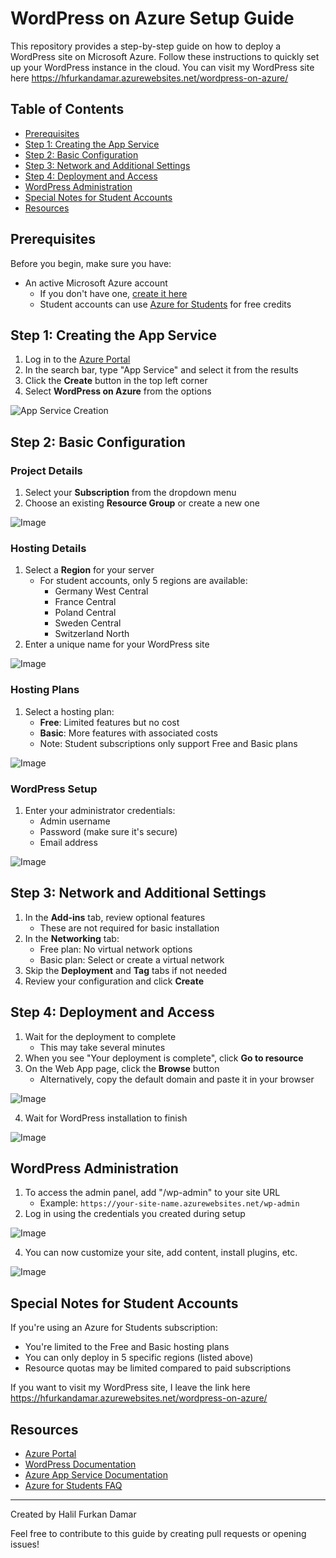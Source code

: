 # WordPress on Azure Setup Guide


This repository provides a step-by-step guide on how to deploy a WordPress site on Microsoft Azure. Follow these instructions to quickly set up your WordPress instance in the cloud.
You can visit my WordPress site here https://hfurkandamar.azurewebsites.net/wordpress-on-azure/

## Table of Contents

- [Prerequisites](#prerequisites)
- [Step 1: Creating the App Service](#step-1-creating-the-app-service)
- [Step 2: Basic Configuration](#step-2-basic-configuration)
- [Step 3: Network and Additional Settings](#step-3-network-and-additional-settings)
- [Step 4: Deployment and Access](#step-4-deployment-and-access)
- [WordPress Administration](#wordpress-administration)
- [Special Notes for Student Accounts](#special-notes-for-student-accounts)
- [Resources](#resources)

## Prerequisites

Before you begin, make sure you have:

- An active Microsoft Azure account
  - If you don't have one, [create it here](https://portal.azure.com)
  - Student accounts can use [Azure for Students](https://azure.microsoft.com/en-us/free/students/) for free credits

## Step 1: Creating the App Service

1. Log in to the [Azure Portal](https://portal.azure.com)
2. In the search bar, type "App Service" and select it from the results
3. Click the **Create** button in the top left corner
4. Select **WordPress on Azure** from the options

![App Service Creation](images/app-service-creation.png)

## Step 2: Basic Configuration

### Project Details

1. Select your **Subscription** from the dropdown menu
2. Choose an existing **Resource Group** or create a new one

![Image](https://github.com/user-attachments/assets/4c6321de-37e6-4500-bf49-c40b63340785)


### Hosting Details

1. Select a **Region** for your server
   - For student accounts, only 5 regions are available: 
     - Germany West Central
     - France Central
     - Poland Central
     - Sweden Central
     - Switzerland North
2. Enter a unique name for your WordPress site

![Image](https://github.com/user-attachments/assets/a07c7213-0d34-4865-98c6-5804fabc365d)


### Hosting Plans

1. Select a hosting plan:
   - **Free**: Limited features but no cost
   - **Basic**: More features with associated costs
   - Note: Student subscriptions only support Free and Basic plans

![Image](https://github.com/user-attachments/assets/96664841-9510-4142-89c5-319d2ecb8c6c)


### WordPress Setup

1. Enter your administrator credentials:
   - Admin username
   - Password (make sure it's secure)
   - Email address

![Image](https://github.com/user-attachments/assets/4fb56f52-a897-449c-a67b-a4a4b144dcd3)


## Step 3: Network and Additional Settings

1. In the **Add-ins** tab, review optional features
   - These are not required for basic installation
2. In the **Networking** tab:
   - Free plan: No virtual network options
   - Basic plan: Select or create a virtual network
3. Skip the **Deployment** and **Tag** tabs if not needed
4. Review your configuration and click **Create**


## Step 4: Deployment and Access

1. Wait for the deployment to complete
   - This may take several minutes
2. When you see "Your deployment is complete", click **Go to resource**
3. On the Web App page, click the **Browse** button
   - Alternatively, copy the default domain and paste it in your browser
     
![Image](https://github.com/user-attachments/assets/6908b2b6-0ec9-45ba-9fdc-001f9f5adc97)

4. Wait for WordPress installation to finish

![Image](https://github.com/user-attachments/assets/f93791c5-6d28-488b-9754-27f6adbf9197)


## WordPress Administration

1. To access the admin panel, add "/wp-admin" to your site URL
   - Example: `https://your-site-name.azurewebsites.net/wp-admin`
2. Log in using the credentials you created during setup

![Image](https://github.com/user-attachments/assets/ad5edcf2-6a5d-4900-bbe9-e5c3051ebc5b)


4. You can now customize your site, add content, install plugins, etc.

![Image](https://github.com/user-attachments/assets/46ad599b-a663-4b3d-b5ae-33c3435e2872)



## Special Notes for Student Accounts

If you're using an Azure for Students subscription:

- You're limited to the Free and Basic hosting plans
- You can only deploy in 5 specific regions (listed above)
- Resource quotas may be limited compared to paid subscriptions


If you want to visit my WordPress site, I leave the link here https://hfurkandamar.azurewebsites.net/wordpress-on-azure/


## Resources

- [Azure Portal](https://portal.azure.com)
- [WordPress Documentation](https://wordpress.org/documentation/)
- [Azure App Service Documentation](https://docs.microsoft.com/en-us/azure/app-service/)
- [Azure for Students FAQ](https://azure.microsoft.com/en-us/free/students/faq/)

---

Created by Halil Furkan Damar

Feel free to contribute to this guide by creating pull requests or opening issues!





